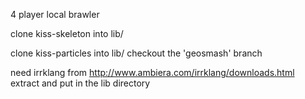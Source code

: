 4 player local brawler

clone kiss-skeleton into lib/

clone kiss-particles into lib/
checkout the 'geosmash' branch

need irrklang from http://www.ambiera.com/irrklang/downloads.html
extract and put in the lib directory
